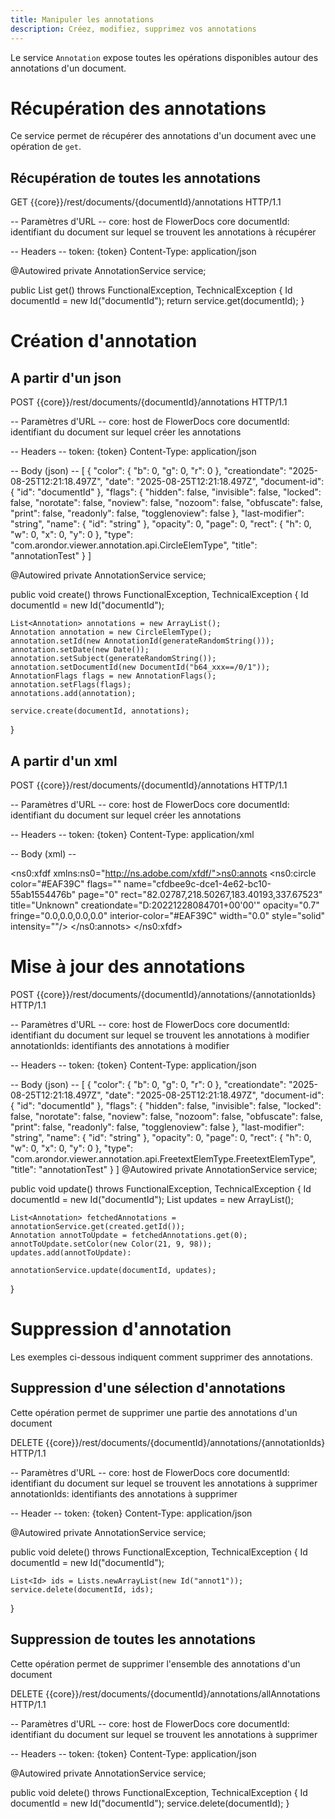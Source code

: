 ```yaml
---
title: Manipuler les annotations
description: Créez, modifiez, supprimez vos annotations
---
```


Le service `Annotation` expose toutes les opérations disponibles autour des annotations d'un document.


# Récupération des annotations

Ce service permet de récupérer des annotations d'un document avec une opération de `get`.

## Récupération de toutes les annotations 

GET {{core}}/rest/documents/{documentId}/annotations HTTP/1.1

-- Paramètres d'URL --
core: host de FlowerDocs core
documentId: identifiant du document sur lequel se trouvent les annotations à récupérer

-- Headers --
token: {token}
Content-Type: application/json

@Autowired
private AnnotationService service;

public List<Annotation> get() throws FunctionalException, TechnicalException
{
	Id documentId = new Id("documentId");
	return service.get(documentId);
}

<!-- ## Récupération des rotations 

Cette fonctionnalité n'est pas implémentée. -->

# Création d'annotation 

## A partir d'un json

POST {{core}}/rest/documents/{documentId}/annotations HTTP/1.1

-- Paramètres d'URL --
core: host de FlowerDocs core
documentId: identifiant du document sur lequel créer les annotations

-- Headers --
token: {token}
Content-Type: application/json

-- Body (json) --
[
    {
		"color": {
			"b": 0,
			"g": 0,
			"r": 0
		},
		"creationdate": "2025-08-25T12:21:18.497Z",
		"date": "2025-08-25T12:21:18.497Z",
		"document-id": {
			"id": "documentId"
		},
		"flags": {
			"hidden": false,
			"invisible": false,
			"locked": false,
			"norotate": false,
			"noview": false,
			"nozoom": false,
			"obfuscate": false,
			"print": false,
			"readonly": false,
			"togglenoview": false
		},
		"last-modifier": "string",
		"name": {
			"id": "string"
		},
		"opacity": 0,
		"page": 0,
		"rect": {
			"h": 0,
			"w": 0,
			"x": 0,
			"y": 0
		},
		"type": "com.arondor.viewer.annotation.api.CircleElemType",
		"title": "annotationTest"
    }
]

@Autowired
private AnnotationService service;

public void create() throws FunctionalException, TechnicalException
{
	Id documentId = new Id("documentId");

	List<Annotation> annotations = new ArrayList();
	Annotation annotation = new CircleElemType();
    annotation.setId(new AnnotationId(generateRandomString()));
    annotation.setDate(new Date());
    annotation.setSubject(generateRandomString());
    annotation.setDocumentId(new DocumentId("b64_xxx==/0/1"));
    AnnotationFlags flags = new AnnotationFlags();
	annotation.setFlags(flags);
	annotations.add(annotation);

	service.create(documentId, annotations);
}

## A partir d'un xml

POST {{core}}/rest/documents/{documentId}/annotations HTTP/1.1

-- Paramètres d'URL --
core: host de FlowerDocs core
documentId: identifiant du document sur lequel créer les annotations

-- Headers --
token: {token}
Content-Type: application/xml

-- Body (xml) --
<?xml version="1.0" encoding="UTF-8"?>
<ns0:xfdf xmlns:ns0="http://ns.adobe.com/xfdf/"><ns0:annots>
<ns0:circle color="#EAF39C" flags="" name="cfdbee9c-dce1-4e62-bc10-55ab1554476b" page="0" rect="82.02787,218.50267,183.40193,337.67523" title="Unknown" creationdate="D:20221228084701+00'00'" opacity="0.7" fringe="0.0,0.0,0.0,0.0" interior-color="#EAF39C" width="0.0" style="solid" intensity=""/>
</ns0:annots>
</ns0:xfdf>

# Mise à jour des annotations 

POST {{core}}/rest/documents/{documentId}/annotations/{annotationIds} HTTP/1.1

-- Paramètres d'URL --
core: host de FlowerDocs core
documentId: identifiant du document sur lequel se trouvent les annotations à modifier
annotationIds: identifiants des annotations à modifier 

-- Headers --
token: {token}
Content-Type: application/json

-- Body (json) --
[
    {
		"color": {
			"b": 0,
			"g": 0,
			"r": 0
		},
		"creationdate": "2025-08-25T12:21:18.497Z",
		"date": "2025-08-25T12:21:18.497Z",
		"document-id": {
			"id": "documentId"
		},
		"flags": {
			"hidden": false,
			"invisible": false,
			"locked": false,
			"norotate": false,
			"noview": false,
			"nozoom": false,
			"obfuscate": false,
			"print": false,
			"readonly": false,
			"togglenoview": false
		},
		"last-modifier": "string",
		"name": {
			"id": "string"
		},
		"opacity": 0,
		"page": 0,
		"rect": {
			"h": 0,
			"w": 0,
			"x": 0,
			"y": 0
		},
		"type": "com.arondor.viewer.annotation.api.FreetextElemType.FreetextElemType",
		"title": "annotationTest"
    }
]
@Autowired
private AnnotationService service;

public void update() throws FunctionalException, TechnicalException
{
	Id documentId = new Id("documentId");
	List<Annotation> updates = new ArrayList();

	List<Annotation> fetchedAnnotations = annotationService.get(created.getId());
    Annotation annotToUpdate = fetchedAnnotations.get(0);
    annotToUpdate.setColor(new Color(21, 9, 98));
	updates.add(annotToUpdate):

    annotationService.update(documentId, updates);
}


# Suppression d'annotation

Les exemples ci-dessous indiquent comment supprimer des annotations.

## Suppression d'une sélection d'annotations

Cette opération permet de supprimer une partie des annotations d'un document 

DELETE {{core}}/rest/documents/{documentId}/annotations/{annotationIds} HTTP/1.1

-- Paramètres d'URL --
core: host de FlowerDocs core
documentId: identifiant du document sur lequel se trouvent les annotations à supprimer
annotationIds: identifiants des annotations à supprimer  

-- Header -- 
token: {token}
Content-Type: application/json

@Autowired
private AnnotationService service;

public void delete() throws FunctionalException, TechnicalException
{
	Id documentId = new Id("documentId");

	List<Id> ids = Lists.newArrayList(new Id("annot1"));
	service.delete(documentId, ids);
}

## Suppression de toutes les annotations

Cette opération permet de supprimer l'ensemble des annotations d'un document 

DELETE {{core}}/rest/documents/{documentId}/annotations/allAnnotations HTTP/1.1

-- Paramètres d'URL --
core: host de FlowerDocs core
documentId: identifiant du document sur lequel se trouvent les annotations à supprimer

-- Headers -- 
token: {token}
Content-Type: application/json

@Autowired
private AnnotationService service;

public void delete() throws FunctionalException, TechnicalException
{
	Id documentId = new Id("documentId");
	service.delete(documentId);
}
